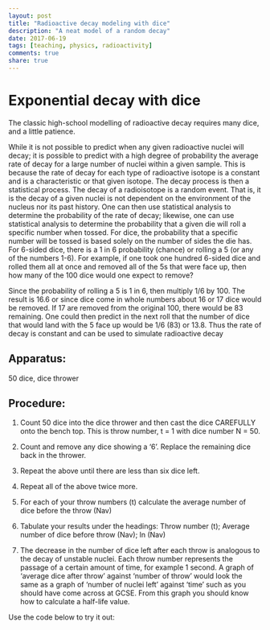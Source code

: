 ```yaml
---
layout: post
title: "Radioactive decay modeling with dice"
description: "A neat model of a random decay"
date: 2017-06-19
tags: [teaching, physics, radioactivity]
comments: true
share: true
---
```



# Exponential decay with dice

The classic high-school modelling of radioactive decay requires many dice, and a little patience.

While it is not possible to predict when any given radioactive nuclei will decay; it is possible to predict with a high degree of probability the average rate of decay for a large number of nuclei within a given sample. This is because the rate of decay for each type of radioactive isotope is a constant and is a characteristic or that given isotope.
The decay process is then a statistical process. The decay of a radioisotope is a random event.
That is, it is the decay of a given nuclei is not dependent on the environment of the nucleus nor its past history. One can then use statistical analysis to determine the probability of the rate of decay; likewise, one can use statistical analysis to determine the probability that a given die will roll a specific number
when tossed.
For dice, the probability that a specific number will be tossed is based solely on the number of sides the die has. For 6-sided dice, there is a 1 in 6 probability (chance) or rolling a 5 (or any of the numbers 1-6). For example, if one took one hundred 6-sided dice and rolled them all at once and
removed all of the 5s that were face up, then how many of the 100 dice would one expect to remove?

Since the probability of rolling a 5 is 1 in 6, then multiply 1/6 by 100. The result is 16.6 or since dice come in whole numbers about 16 or 17 dice would be removed. If 17 are removed from the original 100, there would be 83 remaining. One could then predict in the next roll that the number of dice that would land with the 5 face up would be 1/6 (83) or 13.8. Thus the rate of decay is constant and can be used to simulate radioactive decay

## Apparatus:
50 dice, dice thrower

## Procedure:

1.	Count 50 dice into the dice thrower and then cast the dice CAREFULLY onto the bench top.
This is throw number, t = 1 with dice number N = 50.
2.	Count and remove any dice showing a ‘6’. Replace the remaining dice back in the thrower.
3.	Repeat the above until there are less than six dice left.
4.	Repeat all of the above twice more.
5.	For each of your throw numbers (t) calculate the average number of dice before the throw (Nav)
6.	Tabulate your results under the headings:
Throw number (t); Average number of dice before throw (Nav); ln (Nav)

7.	The decrease in the number of dice left after each throw is analogous to the decay of unstable nuclei. Each throw number represents the passage of a certain amount of time, for example 1 second. A graph of ‘average dice after throw’ against ‘number of throw’ would look the same as a graph of ‘number of nuclei left’ against ‘time’ such as you should have come across at GCSE. From this graph you should know how to calculate a half-life value.

Use the code below to try it out:
<div class="sage">
            <script type="text/x-sage">
# -*- coding: utf-8 -*-
"""
Created on Thu Feb  1 10:29:18 2018

@author: joe
"""

# some library objects we need
import matplotlib as mpl
mpl.use('Agg')
from numpy.random import binomial, seed
from numpy import zeros, arange
from matplotlib import pyplot as plt
# initial population
P0 = 50
fig = plt.figure(figsize=(10, 8))
# number of rolls per experiment
n_rolls = 50

# number of experiments
n_exp = 1

# probability that any given die will "decay" on a given roll
p = 0.1

# location to track average dice remaining for each roll number
pop_avg = zeros(n_rolls+1)

# "seed" the random number generator
# (This makes the results look different
# each time the code is run.)
seed()

# loop over experiments
for n in range(n_exp):
    
    # reset the dice population
    P = P0

    # roll the dice
    for k in range(1,n_rolls+1):
    
        # figure out how many dice decay this time
        r = binomial(P,p)
    
        # remove the dice
        P -= r
    
        # update the average
        pop_avg[k] += P
    
# final division to compute the averages
pop_avg /= n_exp

# we always started with P0
pop_avg[0] = P0

# compute the model predictions
model = (1-p)**arange(n_rolls+1)*P0
pl1 = list_plot(pop_avg,plotjoined=True,marker='+',legend_label='averaged',axes_labels=['roll #', '# dice'])
pl2 = list_plot(model,plotjoined=True,linestyle='--',color='red',marker='x',legend_label='model')

show(pl1+pl2)

            </script>


8.	Plot a graph of ‘average dice before throw Nav’ against ‘number of throw, t’ and calculate the ‘half-life’ of the dice in terms of throws.
9.	Plot a graph of ‘ln (Nav)’ against ‘number of throw, t’.
	This graph should be a straight line of negative gradient.

10.	Measure the gradient of your second graph, it is equal to the NEGATIVE of the decay constant,  of the dice.
11.	Explain why you would expect the decay constant to equal 1/6th.
12.	See if your half-life value is equal to ln (2) /   as would be expected from theory.
13.	Why would this experiment would give better results if more dice were used?
14.	What would you expect your values of ‘half-life’ and ‘decay constant’ to be if:
	(a) dice with ‘5’ as well as ‘6’ were removed.
	(b) dice with ‘4’, ‘5’ & ‘6’ were removed.
